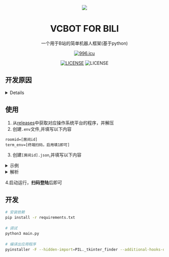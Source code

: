 <div align="center">

![](./.res/icon.ico)

# VCBOT FOR BILI

一个用于B站的简单机器人框架(基于python)



[![996.icu](https://img.shields.io/badge/link-996.icu-red.svg)](https://996.icu)

[![LICENSE](https://img.shields.io/badge/license-Anti%20996-blue.svg)](https://github.com/996icu/996.ICU/blob/master/LICENSE) ![LICENSE](https://img.shields.io/badge/license-MIT%20License-blue.svg)

</div>

## 开发原因

<details>

![why?](./.res/1.jpg)

</details>

## 使用

1. 从[releases](https://github.com/vcbots/vcbot-bili-new/releases)中获取对应操作系统平台的程序，并解压
2. 创建`.env`文件,并填写以下内容
```
roomid=[房间id]
term_env=[终端扫码，启用填1即可]
```
3. 创建`[房间id].json`,并填写以下内容

<details>
<summary>示例</summary>

```
{
    "connected": "连接成功", 
    "chat":{
        "global":{
            "schedule":[
                {
                    "minute":1,
                    "content": "主包快去喝水！"
                },
                {
                    "minute":15,
                    "content":"q群：xxx"
                }
            ],
            "events":{
                    "reply_notice": " {user} 回复 {re-user} : {content} ",
                    "welcome": "欢迎 {user} 进入直播间",
                    "gifts": "谢谢 {user} 的 {gift} 喵～",
                    "guard": "感谢 {user} 开通 {type} 喵～",
                    "followed": "感谢 {user} 的关注喵～"
            },
            "command":{
                    "你好":"hello world!",
                    "status":"Is running?"
                }
        },
        "xxxx": {
            "alias":[], 
            "command":{
                "你好":"hello!",
                "臭机器人": "???"
            }
        }
    }
} 
```

</details>

<details>
<summary>解析</summary>


### 配置规则解析

|字段|备注|
|-|-|
|connected|连接直播间成功|
|global|全局事件|
|xxx|xxxx为用户uid,特定用户事件|
#### global规则解析

|字段|备注|
|-|-|
|schedule|定时事件|
|events|直播事件|
|command|互动事件|

#### [uid]规则解析

|字段|备注|
|-|-|
|alias|别称，todo|
|command|互动事件|

#### 替换常量

|字段|备注|
|-|-|
|{user}|替换成用户名|
|{re-user}|替换为被@用户|
|{gift}|替换为礼物名称|
|{type} |替换为开通大航海类型|

</details>


4.启动运行，**扫码登陆**后即可

## 开发

```bash
# 安装依赖
pip install -r requirements.txt

# 调试
python3 main.py

# 编译出应用程序
pyinstaller -F --hidden-import=PIL._tkinter_finder --additional-hooks-dir=hooks main.py -n vcbot-bili -i .res/icon.ico

```



